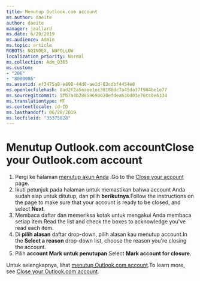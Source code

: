 ```yaml
---
title: Menutup Outlook.com account
ms.author: daeite
author: daeite
manager: joallard
ms.date: 6/20/2019
ms.audience: Admin
ms.topic: article
ROBOTS: NOINDEX, NOFOLLOW
localization_priority: Normal
ms.collection: Adm_O365
ms.custom:
- "206"
- "8000005"
ms.assetid: ef3475a8-e898-44d8-ae1d-82cdbf4454e8
ms.openlocfilehash: 8ad2f2a5eaee1ec38188dc7a45da37f904be1e77
ms.sourcegitcommit: 5fb7a4b28859690020efdea630d03e70cc0e6334
ms.translationtype: MT
ms.contentlocale: id-ID
ms.lasthandoff: 06/28/2019
ms.locfileid: "35375828"
---
```

# <a name="close-your-outlookcom-account"></a><span data-ttu-id="66363-102">Menutup Outlook.com account</span><span class="sxs-lookup"><span data-stu-id="66363-102">Close your Outlook.com account</span></span>

1. <span data-ttu-id="66363-103">Pergi ke halaman [menutup akun Anda](https://go.microsoft.com/fwlink/p/?linkid=845493) .</span><span class="sxs-lookup"><span data-stu-id="66363-103">Go to the [Close your account](https://go.microsoft.com/fwlink/p/?linkid=845493) page.</span></span>
2. <span data-ttu-id="66363-104">Ikuti petunjuk pada halaman untuk memastikan bahwa account Anda sudah siap untuk ditutup, dan pilih **berikutnya**.</span><span class="sxs-lookup"><span data-stu-id="66363-104">Follow the instructions on the page to make sure that your account is ready to be closed, and select **Next**.</span></span>
3. <span data-ttu-id="66363-105">Membaca daftar dan memeriksa kotak untuk mengakui Anda membaca setiap item.</span><span class="sxs-lookup"><span data-stu-id="66363-105">Read the list and check the boxes to acknowledge you've read each item.</span></span>
4. <span data-ttu-id="66363-106">Di **pilih alasan** daftar drop-down, pilih alasan kau menutup account.</span><span class="sxs-lookup"><span data-stu-id="66363-106">In the **Select a reason** drop-down list, choose the reason you're closing the account.</span></span>
5. <span data-ttu-id="66363-107">Pilih **account Mark untuk penutupan**.</span><span class="sxs-lookup"><span data-stu-id="66363-107">Select **Mark account for closure**.</span></span>

<span data-ttu-id="66363-108">Untuk selengkapnya, lihat [menutup Outlook.com account](https://support.office.com/article/564b801e-2a47-4cb2-afa8-12ead3185038?wt.mc_id=Office_Outlook_com_Alchemy).</span><span class="sxs-lookup"><span data-stu-id="66363-108">To learn more, see [Close your Outlook.com account](https://support.office.com/article/564b801e-2a47-4cb2-afa8-12ead3185038?wt.mc_id=Office_Outlook_com_Alchemy).</span></span>
  